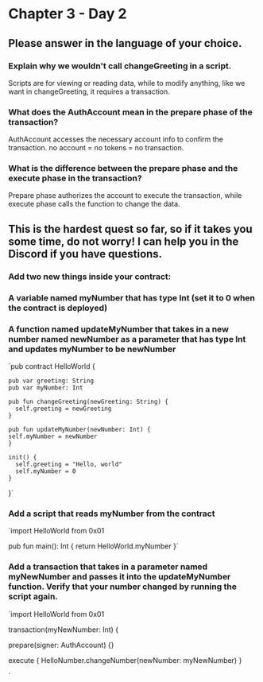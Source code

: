# Chapter 3 - Day 2

## Please answer in the language of your choice.

### Explain why we wouldn't call changeGreeting in a script.
Scripts are for viewing or reading data, while to modify anything, like we want in changeGreeting, it requires a transaction.

### What does the AuthAccount mean in the prepare phase of the transaction?
AuthAccount accesses the necessary account info to confirm the transaction. no account = no tokens = no transaction. 

### What is the difference between the prepare phase and the execute phase in the transaction?
Prepare phase authorizes the account to execute the transaction, while execute phase calls the function to change the data. 

## This is the hardest quest so far, so if it takes you some time, do not worry! I can help you in the Discord if you have questions.

### Add two new things inside your contract:

### A variable named myNumber that has type Int (set it to 0 when the contract is deployed)
### A function named updateMyNumber that takes in a new number named newNumber as a parameter that has type Int and updates myNumber to be newNumber
`pub contract HelloWorld {

    pub var greeting: String
    pub var myNumber: Int

    pub fun changeGreeting(newGreeting: String) {
      self.greeting = newGreeting
    }

    pub fun updateMyNumber(newNumber: Int) {
    self.myNumber = newNumber
    }

    init() {
      self.greeting = "Hello, world"
      self.myNumber = 0
    }
}`

### Add a script that reads myNumber from the contract
`import HelloWorld from 0x01

pub fun main(): Int {
    return HelloWorld.myNumber
}`

### Add a transaction that takes in a parameter named myNewNumber and passes it into the updateMyNumber function. Verify that your number changed by running the script again.
`import HelloWorld from 0x01

transaction(myNewNumber: Int) {

  prepare(signer: AuthAccount) {}

  execute {
    HelloNumber.changeNumber(newNumber: myNewNumber)
  }

`
